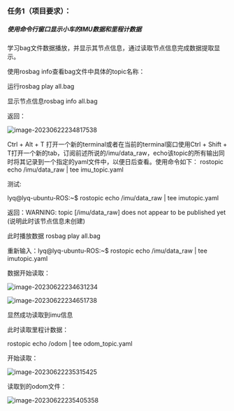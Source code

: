 ### 任务1（项目要求）：

##### 使用命令行窗口显示小车的IMU数据和里程计数据

学习bag文件数据播放，并显示其节点信息，通过读取节点信息完成数据提取显示。

使用rosbag info查看bag文件中具体的topic名称：

运行rosbag play all.bag

显示节点信息rosbag info all.bag

返回：

![image-20230622234817538](C:\Users\LYQ\AppData\Roaming\Typora\typora-user-images\image-20230622234817538.png)

Ctrl + Alt + T 打开一个新的terminal或者在当前的terminal窗口使用Ctrl + Shift + T打开一个新的tab，订阅前述所说的/imu/data_raw，echo该topic的所有输出同时将其记录到一个指定的yaml文件中，以便日后查看。使用命令如下：
rostopic echo /imu/data_raw | tee imu_topic.yaml  

测试:

lyq@lyq-ubuntu-ROS:~$ rostopic echo /imu/data_raw | tee imutopic.yaml

返回：WARNING: topic [/imu/data_raw] does not appear to be published yet   (说明此时该节点信息未创建)

此时播放数据  rosbag play all.bag

重新输入：lyq@lyq-ubuntu-ROS:~$ rostopic echo /imu/data_raw | tee imutopic.yaml

数据开始读取：

![image-20230622234631234](C:\Users\LYQ\AppData\Roaming\Typora\typora-user-images\image-20230622234631234.png)

![image-20230622234651738](C:\Users\LYQ\AppData\Roaming\Typora\typora-user-images\image-20230622234651738.png)

显然成功读取到imu信息



此时读取里程计数据：

rostopic echo /odom | tee odom_topic.yaml  

开始读取：

![image-20230622235315425](C:\Users\LYQ\AppData\Roaming\Typora\typora-user-images\image-20230622235315425.png)

读取到的odom文件：

![image-20230622235405358](C:\Users\LYQ\AppData\Roaming\Typora\typora-user-images\image-20230622235405358.png)










